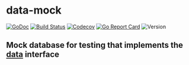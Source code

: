 # data-mock

[![GoDoc](http://img.shields.io/badge/go-documentation-blue.svg?style=flat-square)](http://godoc.org/github.com/benpate/data-mock)
[![Build Status](http://img.shields.io/travis/benpate/data-mock.svg?style=flat-square)](https://travis-ci.org/benpate/data-mock)
[![Codecov](https://img.shields.io/codecov/c/github/benpate/data-mock.svg?style=flat-square)](https://codecov.io/gh/benpate/data-mock)
[![Go Report Card](https://goreportcard.com/badge/github.com/benpate/data-mock?style=flat-square)](https://goreportcard.com/report/github.com/benpate/data-mock)
![Version](https://img.shields.io/github/v/release/benpate/data-mock?include_prereleases&style=flat-square&color=brightgreen)

## Mock database for testing that implements the [data](https://github.com/benpate/data) interface

